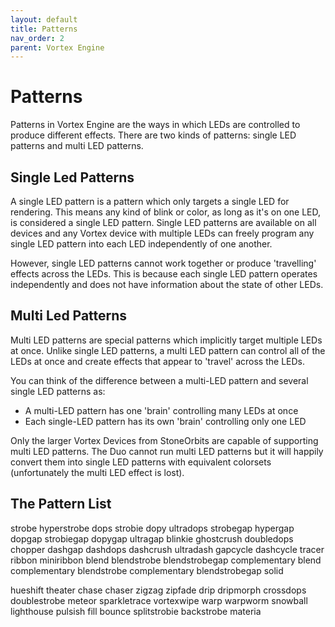 ```yaml
---
layout: default
title: Patterns
nav_order: 2
parent: Vortex Engine
---
```


# Patterns

Patterns in Vortex Engine are the ways in which LEDs are controlled to produce different effects. There are two kinds of patterns: single LED patterns and multi LED patterns.

## Single Led Patterns

A single LED pattern is a pattern which only targets a single LED for rendering. This means any kind of blink or color, as long as it's on one LED, is considered a single LED pattern. Single LED patterns are available on all devices and any Vortex device with multiple LEDs can freely program any single LED pattern into each LED independently of one another.

However, single LED patterns cannot work together or produce 'travelling' effects across the LEDs. This is because each single LED pattern operates independently and does not have information about the state of other LEDs.

## Multi Led Patterns

Multi LED patterns are special patterns which implicitly target multiple LEDs at once. Unlike single LED patterns, a multi LED pattern can control all of the LEDs at once and create effects that appear to 'travel' across the LEDs.

You can think of the difference between a multi-LED pattern and several single LED patterns as:

- A multi-LED pattern has one 'brain' controlling many LEDs at once
- Each single-LED pattern has its own 'brain' controlling only one LED

Only the larger Vortex Devices from StoneOrbits are capable of supporting multi LED patterns. The Duo cannot run multi LED patterns but it will happily convert them into single LED patterns with equivalent colorsets (unfortunately the multi LED effect is lost).

## The Pattern List



  strobe
  hyperstrobe
  dops
  strobie
  dopy
  ultradops
  strobegap
  hypergap
  dopgap
  strobiegap
  dopygap
  ultragap
  blinkie
  ghostcrush
  doubledops
  chopper
  dashgap
  dashdops
  dashcrush
  ultradash
  gapcycle
  dashcycle
  tracer
  ribbon
  miniribbon
  blend
  blendstrobe
  blendstrobegap
  complementary blend
  complementary blendstrobe
  complementary blendstrobegap
  solid


  hueshift
  theater chase
  chaser
  zigzag
  zipfade
  drip
  dripmorph
  crossdops
  doublestrobe
  meteor
  sparkletrace
  vortexwipe
  warp
  warpworm
  snowball
  lighthouse
  pulsish
  fill
  bounce
  splitstrobie
  backstrobe
  materia
